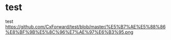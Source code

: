# test
test
https://github.com/CxForward/test/blob/master/%E5%B7%AE%E5%88%86%E8%BF%9B%E5%8C%96%E7%AE%97%E6%B3%95.png

